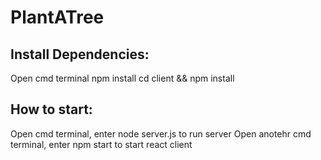 # PlantATree

## Install Dependencies:
Open cmd terminal
npm install
cd client && npm install

## How to start:
Open cmd terminal, enter node server.js to run server
Open anotehr cmd terminal, enter npm start to start react client